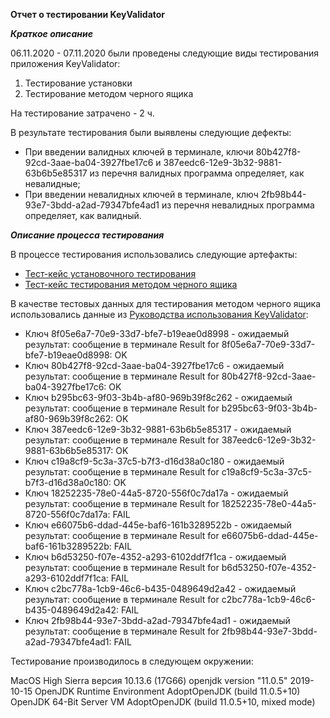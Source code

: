 **Отчет о тестировании KeyValidator**


***Краткое описание***

06.11.2020 - 07.11.2020 были проведены следующие виды тестирования приложения KeyValidator:
1. Тестирование установки
2. Тестирование методом черного ящика

На тестирование затрачено - 2 ч.

В результате тестирования были выявлены следующие дефекты:
* При введении валидных ключей в терминале, ключи 80b427f8-92cd-3aae-ba04-3927fbe17c6 и 387eedc6-12e9-3b32-9881-63b6b5e85317 из перечня валидных программа определяет, как невалидные;
* При введении невалидных ключей в терминале, ключ 2fb98b44-93e7-3bdd-a2ad-79347bfe4ad1 из перечня невалидных программа определяет, как валидный.

***Описание процесса тестирования***

В процессе тестирования использовались следующие артефакты:
* [Тест-кейс установочного тестирования](https://docs.google.com/spreadsheets/d/1XTB_JxorHTn7mfPiOBuurxlMeeSzcozjTu7qmwEgzJ0/edit?usp=sharing)
* [Тест-кейс тестирования методом черного ящика](https://docs.google.com/spreadsheets/d/1XTB_JxorHTn7mfPiOBuurxlMeeSzcozjTu7qmwEgzJ0/edit?usp=sharing)

В качестве тестовых данных для тестирования методом черного ящика использовались данные из [Руководства использования KeyValidator](https://github.com/netology-code/javaqa-homeworks/blob/master/intro/user-manual.md):

* Ключ 8f05e6a7-70e9-33d7-bfe7-b19eae0d8998 - ожидаемый результат: сообщение в терминале Result for 8f05e6a7-70e9-33d7-bfe7-b19eae0d8998: OK
* Ключ 80b427f8-92cd-3aae-ba04-3927fbe17c6 - ожидаемый результат: сообщение в терминале Result for 80b427f8-92cd-3aae-ba04-3927fbe17c6: OK
* Ключ b295bc63-9f03-3b4b-af80-969b39f8c262 - ожидаемый результат: сообщение в терминале Result for b295bc63-9f03-3b4b-af80-969b39f8c262: OK
* Ключ 387eedc6-12e9-3b32-9881-63b6b5e85317 - ожидаемый результат: сообщение в терминале Result for 387eedc6-12e9-3b32-9881-63b6b5e85317: OK
* Ключ c19a8cf9-5c3a-37c5-b7f3-d16d38a0c180 - ожидаемый результат: сообщение в терминале Result for c19a8cf9-5c3a-37c5-b7f3-d16d38a0c180: OK
* Ключ 18252235-78e0-44a5-8720-556f0c7da17a - ожидаемый результат: сообщение в терминале Result for 18252235-78e0-44a5-8720-556f0c7da17a: FAIL
* Ключ e66075b6-ddad-445e-baf6-161b3289522b - ожидаемый результат: сообщение в терминале Result for e66075b6-ddad-445e-baf6-161b3289522b: FAIL
* Ключ b6d53250-f07e-4352-a293-6102ddf7f1ca - ожидаемый результат: сообщение в терминале Result for b6d53250-f07e-4352-a293-6102ddf7f1ca: FAIL
* Ключ c2bc778a-1cb9-46c6-b435-0489649d2a42 - ожидаемый результат: сообщение в терминале Result for c2bc778a-1cb9-46c6-b435-0489649d2a42: FAIL
* Ключ 2fb98b44-93e7-3bdd-a2ad-79347bfe4ad1 - ожидаемый результат: сообщение в терминале Result for 2fb98b44-93e7-3bdd-a2ad-79347bfe4ad1: FAIL

Тестирование производилось в следующем окружении:

MacOS High Sierra версия 10.13.6 (17G66)
openjdk version "11.0.5" 2019-10-15
OpenJDK Runtime Environment AdoptOpenJDK (build 11.0.5+10)
OpenJDK 64-Bit Server VM AdoptOpenJDK (build 11.0.5+10, mixed mode)